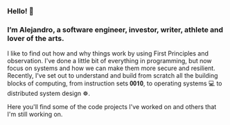 <h3>Hello! 👋</h3>
<h3>I’m Alejandro, a software engineer, investor, writer, athlete and lover of the arts.</h3>

I like to find out how and why things work by using First Principles and observation. I've done a little bit of everything in programming, but now focus on systems and how we can make them more secure and resilient. Recently, I've set out to understand and build from scratch all the building blocks of computing, from instruction sets 𝟎𝟎𝟏𝟎, to operating systems 💻 to distributed system design ☸️.

Here you'll find some of the code projects I've worked on and others that I'm still working on.
